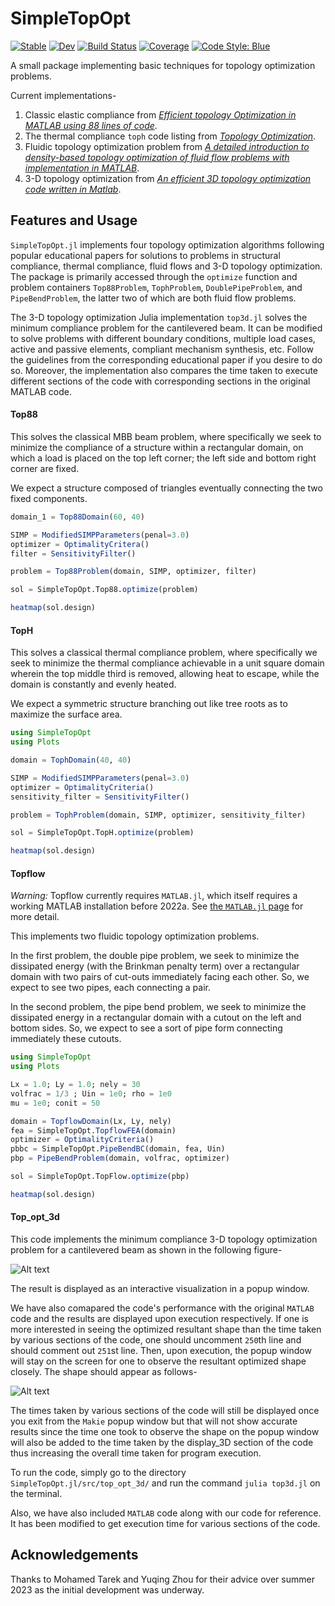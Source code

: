 # SimpleTopOpt

[![Stable](https://img.shields.io/badge/docs-stable-blue.svg)](https://juliatopopt.github.io/SimpleTopOpt.jl/stable/)
[![Dev](https://img.shields.io/badge/docs-dev-blue.svg)](https://juliatopopt.github.io/SimpleTopOpt.jl/dev/)
[![Build Status](https://github.com/juliatopopt/SimpleTopOpt.jl/actions/workflows/CI.yml/badge.svg?branch=main)](https://github.com/juliatopopt/SimpleTopOpt.jl/actions/workflows/CI.yml?query=branch%3Amain)
[![Coverage](https://codecov.io/gh/juliatopopt/SimpleTopOpt.jl/branch/main/graph/badge.svg)](https://codecov.io/gh/juliatopopt/SimpleTopOpt.jl)
[![Code Style: Blue](https://img.shields.io/badge/code%20style-blue-4495d1.svg)](https://github.com/invenia/BlueStyle)


A small package implementing basic techniques for topology optimization problems.

Current implementations-

1. Classic elastic compliance from [*Efficient topology Optimization in MATLAB using 88 lines of code*](https://link.springer.com/article/10.1007/s00158-010-0594-7).
2. The thermal compliance `toph` code listing from [*Topology Optimization*](https://www.amazon.com/Topology-Optimization-Martin-Philip-Bendsoe/dp/3540429921).
3. Fluidic topology optimization problem from [*A detailed introduction to density-based topology optimization of fluid flow problems with implementation in MATLAB*](https://arxiv.org/abs/2207.13695).
4. 3-D topology optimization from [*An efficient 3D topology optimization code written in Matlab*](https://link.springer.com/article/10.1007/s00158-014-1107-x).

## Features and Usage

`SimpleTopOpt.jl` implements four topology optimization algorithms following
popular educational papers for solutions to problems in structural compliance,
thermal compliance, fluid flows and 3-D topology optimization. The package is primarily accessed through
the `optimize` function and problem containers `Top88Problem`, `TophProblem`,
`DoublePipeProblem`, and `PipeBendProblem`, the latter two of which are both fluid flow problems. 

The 3-D topology optimization Julia implementation `top3d.jl` solves the minimum compliance problem
for the cantilevered beam. It can be modified to solve problems with different boundary conditions,
multiple load cases, active and passive elements, compliant mechanism synthesis, etc. Follow the guidelines
from the corresponding educational paper if you desire to do so. Moreover, the implementation also compares
the time taken to execute different sections of the code with corresponding sections in the original MATLAB code.


#### Top88

This solves the classical MBB beam problem,
where specifically we seek to minimize the compliance of a structure within a rectangular domain, on which a load is placed
on the top left corner; the left side and bottom right corner are fixed.

We expect a structure composed of triangles eventually connecting the two fixed components.

```julia
domain_1 = Top88Domain(60, 40)

SIMP = ModifiedSIMPParameters(penal=3.0)
optimizer = OptimalityCritera()
filter = SensitivityFilter()

problem = Top88Problem(domain, SIMP, optimizer, filter)

sol = SimpleTopOpt.Top88.optimize(problem)

heatmap(sol.design)
```

#### TopH

This solves a classical thermal compliance
problem, where specifically we seek to minimize the thermal compliance achievable in a unit square domain wherein the top
middle third is removed, allowing heat to
escape, while the domain is constantly and
evenly heated.

We expect a symmetric structure branching out like tree roots as
to maximize the surface area.

```julia
using SimpleTopOpt
using Plots

domain = TophDomain(40, 40)

SIMP = ModifiedSIMPParameters(penal=3.0)
optimizer = OptimalityCriteria()
sensitivity_filter = SensitivityFilter()

problem = TophProblem(domain, SIMP, optimizer, sensitivity_filter)

sol = SimpleTopOpt.TopH.optimize(problem)

heatmap(sol.design)
```

#### Topflow

*Warning:* Topflow currently requires `MATLAB.jl`, which itself requires a
working MATLAB installation before 2022a. See 
[the `MATLAB.jl` page](https://github.com/JuliaInterop/MATLAB.jl) for
more detail.

This implements two fluidic topology optimization problems.

In the first problem, the double pipe problem, we seek to minimize the dissipated energy (with the Brinkman penalty term) over a
rectangular domain with two pairs of cut-outs immediately facing each other. So, 
we expect to see two pipes, each connecting a pair.

In the second problem, the pipe bend problem, we seek to minimize the dissipated
energy in a rectangular domain with a cutout
on the left and bottom sides. So, we expect to see a sort of pipe form connecting immediately these cutouts.

```julia
using SimpleTopOpt
using Plots    

Lx = 1.0; Ly = 1.0; nely = 30
volfrac = 1/3 ; Uin = 1e0; rho = 1e0
mu = 1e0; conit = 50

domain = TopflowDomain(Lx, Ly, nely)
fea = SimpleTopOpt.TopflowFEA(domain)
optimizer = OptimalityCriteria()
pbbc = SimpleTopOpt.PipeBendBC(domain, fea, Uin)
pbp = PipeBendProblem(domain, volfrac, optimizer)

sol = SimpleTopOpt.TopFlow.optimize(pbp)

heatmap(sol.design)
```

#### Top_opt_3d
This code implements the minimum compliance 3-D topology optimization problem for a cantilevered beam as shown in the following figure-

![Alt text](https://i.postimg.cc/w3N1KKN5/cantilever-beam.png "beam")
<!-- <img src="https://drive.google.com/file/d/1UwWkSvq8HkAYCqM042Jtrhq-Q82qv_94/view?usp=drive_link" alt="Alt text" title="Optional title"> -->

The result is displayed as an interactive visualization in a popup window. 

We have also comapared the code's performance with the original `MATLAB` code and the results are displayed upon execution respectively. If one is more interested in seeing the optimized resultant shape than the time taken by various sections of the code, one should uncomment `250`th line and should comment out `251`st line. Then, upon execution, the popup window will stay on the screen for one to observe the resultant optimized shape closely. The shape should appear as follows-

![Alt text](https://i.postimg.cc/34sWy1sD/shape.png "shape")

The times taken by various sections of the code will still be displayed once you exit from the `Makie` popup window but that will not show accurate results since the time one took to observe the shape on the popup window will also be added to the time taken by the display_3D section of the code thus increasing the overall time taken for program execution.

To run the code, simply go to the directory `SimpleTopOpt.jl/src/top_opt_3d/` and run the command `julia top3d.jl` on the terminal.

Also, we have also included `MATLAB` code along with our code for reference. It has been modified to get execution time for various sections of the code.


## Acknowledgements

Thanks to Mohamed Tarek and Yuqing Zhou for their advice over
summer 2023 as the initial development was underway.
